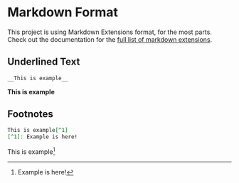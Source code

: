 # Markdown Format
This project is using Markdown Extensions format, for the most parts.<br> 
Check out the documentation for the [full list of markdown extensions](https://vitepress.dev/guide/markdown).

## Underlined Text
```md
__This is example__
```
__This is example__

## Footnotes
```md
This is example[^1]
[^1]: Example is here!
```

This is example[^1]
[^1]: Example is here!